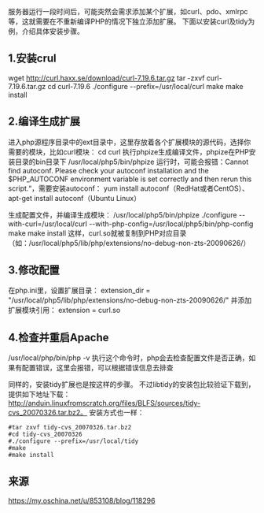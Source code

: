 服务器运行一段时间后，可能突然会需求添加某个扩展，如curl、pdo、xmlrpc等，这就需要在不重新编译PHP的情况下独立添加扩展。
下面以安装curl及tidy为例，介绍具体安装步骤。

## 1.安装crul
wget http://curl.haxx.se/download/curl-7.19.6.tar.gz
tar -zxvf curl-7.19.6.tar.gz
cd curl-7.19.6
./configure --prefix=/usr/local/curl
make
make install

## 2.编译生成扩展
进入php源程序目录中的ext目录中，这里存放着各个扩展模块的源代码，选择你需要的模块，比如curl模块：
cd curl
执行phpize生成编译文件，phpize在PHP安装目录的bin目录下
/usr/local/php5/bin/phpize
运行时，可能会报错：Cannot find autoconf. Please check your autoconf installation and the $PHP_AUTOCONF
environment variable is set correctly and then rerun this script.“，需要安装autoconf：
yum install autoconf（RedHat或者CentOS）、apt-get install autoconf（Ubuntu Linux）

生成配置文件，并编译生成模块：
/usr/local/php5/bin/phpize
./configure --with-curl=/usr/local/curl --with-php-config=/usr/local/php5/bin/php-config
make
make install
这样，curl.so就被复制到PHP对应目录（如：/usr/local/php5/lib/php/extensions/no-debug-non-zts-20090626/）

## 3.修改配置
在php.ini里，设置扩展目录：
extension_dir = "/usr/local/php5/lib/php/extensions/no-debug-non-zts-20090626/"
并添加扩展模块引用：
extension = curl.so

## 4.检查并重启Apache
/usr/local/php/bin/php -v
执行这个命令时，php会去检查配置文件是否正确，如果有配置错误，这里会报错，可以根据错误信息去排查
 
同样的，安装tidy扩展也是按这样的步骤。
不过libtidy的安装包比较验证下载到，提供如下地址下载：http://anduin.linuxfromscratch.org/files/BLFS/sources/tidy-cvs_20070326.tar.bz2。
安装方式也一样：
```
#tar zxvf tidy-cvs_20070326.tar.bz2 
#cd tidy-cvs_20070326
#./configure --prefix=/usr/local/tidy
#make
#make install 
```

## 来源
https://my.oschina.net/u/853108/blog/118296